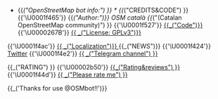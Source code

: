 * {{_("OpenStreetMap bot info:") }} *
 {{_("CREDITS&CODE") }}
{{'\U0001f465'}} {{_("Author:")}} OSM català  {{_("(Catalan OpenStreetMap community)") }}
{{'\U0001f527'}} [ {{_("Code")}} ](https://github.com/Xevib/osmbot)
{{'\U0000267B'}} [ {{ _("License: GPLv3")}} ]({{_("http://www.gnu.org/licenses/gpl-3.0.en.html")}})

{{'\U0001f4ac'}} [ {{ _("Localization")}} ](https://www.transifex.com/osm-catala/osmbot/)
 {{_("NEWS")}}
{{'\U0001f424'}} [Twitter](https://twitter.com/osmbot_telegram)
{{'\U0001f4e2'}} [ {{ _("Telegram channel") }}](https://telegram.me/OSMbot_channel)

 {{_("RATING") }}
{{'\U00002b50'}} [{{_("Rating&reviews") }}](http://storebot.me/bot/osmbot)
{{'\U0001f44d'}} [{{ _("Please rate me") }}](https://telegram.me/storebot?start=osmbot)

{{_('Thanks for use @OSMbot!!')}}
